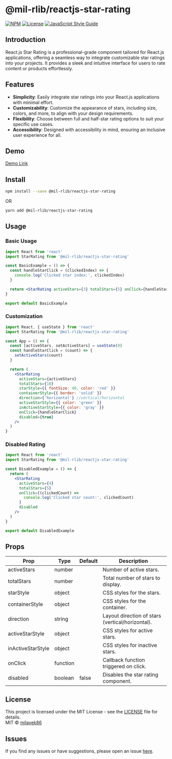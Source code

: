 # @mil-rlib/reactjs-star-rating

[![NPM](https://img.shields.io/npm/v/@mil-rlib/reactjs-star-rating.svg)](https://www.npmjs.com/package/@mil-rlib/reactjs-star-rating)
[![License](https://img.shields.io/badge/license-MIT-blue.svg)](https://opensource.org/licenses/MIT)
[![JavaScript Style Guide](https://img.shields.io/badge/code_style-standard-brightgreen.svg)](https://standardjs.com)

## Introduction

React.js Star Rating is a professional-grade component tailored for React.js applications, offering a seamless way to integrate customizable star ratings into your projects. It provides a sleek and intuitive interface for users to rate content or products effortlessly.

## Features

- **Simplicity**: Easily integrate star ratings into your React.js applications with minimal effort.
- **Customizability**: Customize the appearance of stars, including size, colors, and more, to align with your design requirements.
- **Flexibility**: Choose between full and half-star rating options to suit your specific use cases.
- **Accessibility**: Designed with accessibility in mind, ensuring an inclusive user experience for all.

## Demo

[Demo Link](https://milayek86.github.io/reactjs-star-rating)

## Install

```bash
npm install --save @mil-rlib/reactjs-star-rating
```

OR

```bash
yarn add @mil-rlib/reactjs-star-rating
```

## Usage

### Basic Usage

```jsx
import React from 'react'
import StarRating from '@mil-rlib/reactjs-star-rating'

const BasicExample = () => {
  const handleStarClick = (clickedIndex) => {
    console.log('Clicked star index:', clickedIndex)
  }

  return <StarRating activeStars={3} totalStars={5} onClick={handleStarClick} />
}

export default BasicExample
```

### Customization

```jsx
import React, { useState } from 'react'
import StarRating from '@mil-rlib/reactjs-star-rating'

const App = () => {
  const [activeStars, setActiveStars] = useState(0)
  const handleStarClick = (count) => {
    setActiveStars(count)
  }

  return (
    <StarRating
      activeStars={activeStars}
      totalStars={10}
      starStyle={{ fontSize: 40, color: 'red' }}
      containerStyle={{ border: 'solid' }}
      direction={'horizontal'} //vertical/horizontal
      activeStarStyle={{ color: 'green' }}
      inActiveStarStyle={{ color: 'gray' }}
      onClick={handleStarClick}
      disabled={true}
    />
  )
}
```

### Disabled Rating

```jsx
import React from 'react'
import StarRating from '@mil-rlib/reactjs-star-rating'

const DisabledExample = () => {
  return (
    <StarRating
      activeStars={4}
      totalStars={5}
      onClick={(clickedCount) =>
        console.log('Clicked star count:', clickedCount)
      }
      disabled
    />
  )
}

export default DisabledExample
```

## Props

| Prop              | Type     | Default | Description                                      |
| ----------------- | -------- | ------- | ------------------------------------------------ |
| activeStars       | number   |         | Number of active stars.                          |
| totalStars        | number   |         | Total number of stars to display.                |
| starStyle         | object   |         | CSS styles for the stars.                        |
| containerStyle    | object   |         | CSS styles for the container.                    |
| direction         | string   |         | Layout direction of stars (vertical/horizontal). |
| activeStarStyle   | object   |         | CSS styles for active stars.                     |
| inActiveStarStyle | object   |         | CSS styles for inactive stars.                   |
| onClick           | function |         | Callback function triggered on click.            |
| disabled          | boolean  | false   | Disables the star rating component.              |

## License

This project is licensed under the MIT License - see the [LICENSE](LICENSE) file for details.\
 MIT © [milayek86](https://github.com/milayek86)

## Issues

If you find any issues or have suggestions, please open an issue [here](https://github.com/milayek86/reactjs-star-rating/issues).
